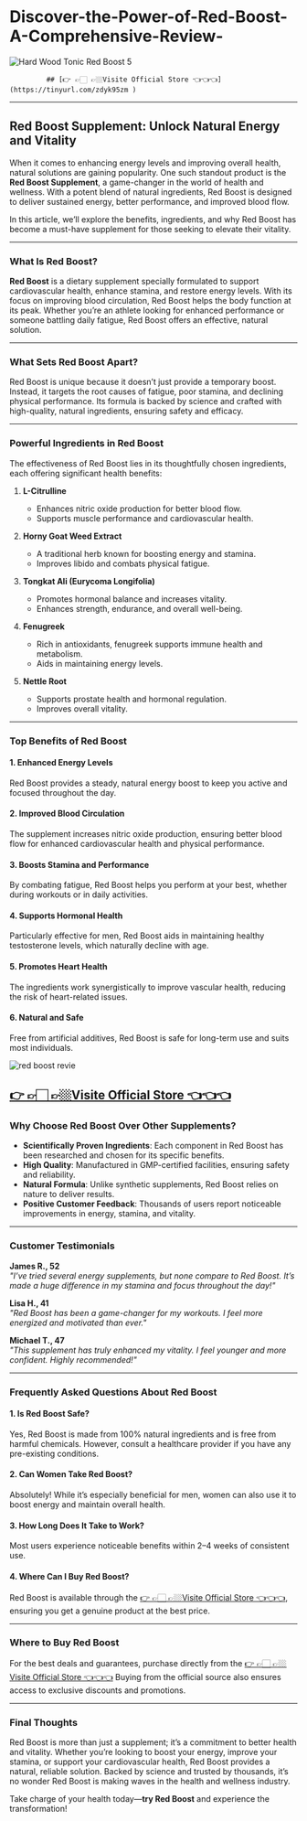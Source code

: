 # Discover-the-Power-of-Red-Boost-A-Comprehensive-Review-

![Hard Wood Tonic Red Boost 5](https://github.com/user-attachments/assets/074f3e41-d4ba-4123-a4fe-93714a67f7f9)

             ## [👉 👉🏻 👉🏼Visite Official Store 👈👈👈](https://tinyurl.com/zdyk95zm )


---

## **Red Boost Supplement: Unlock Natural Energy and Vitality**

When it comes to enhancing energy levels and improving overall health, natural solutions are gaining popularity. One such standout product is the **Red Boost Supplement**, a game-changer in the world of health and wellness. With a potent blend of natural ingredients, Red Boost is designed to deliver sustained energy, better performance, and improved blood flow.

In this article, we’ll explore the benefits, ingredients, and why Red Boost has become a must-have supplement for those seeking to elevate their vitality.

---

### **What Is Red Boost?**

**Red Boost** is a dietary supplement specially formulated to support cardiovascular health, enhance stamina, and restore energy levels. With its focus on improving blood circulation, Red Boost helps the body function at its peak. Whether you’re an athlete looking for enhanced performance or someone battling daily fatigue, Red Boost offers an effective, natural solution.

---

### **What Sets Red Boost Apart?**

Red Boost is unique because it doesn’t just provide a temporary boost. Instead, it targets the root causes of fatigue, poor stamina, and declining physical performance. Its formula is backed by science and crafted with high-quality, natural ingredients, ensuring safety and efficacy.

---

### **Powerful Ingredients in Red Boost**

The effectiveness of Red Boost lies in its thoughtfully chosen ingredients, each offering significant health benefits:

1. **L-Citrulline**  
   - Enhances nitric oxide production for better blood flow.  
   - Supports muscle performance and cardiovascular health.  

2. **Horny Goat Weed Extract**  
   - A traditional herb known for boosting energy and stamina.  
   - Improves libido and combats physical fatigue.

3. **Tongkat Ali (Eurycoma Longifolia)**  
   - Promotes hormonal balance and increases vitality.  
   - Enhances strength, endurance, and overall well-being.

4. **Fenugreek**  
   - Rich in antioxidants, fenugreek supports immune health and metabolism.  
   - Aids in maintaining energy levels.

5. **Nettle Root**  
   - Supports prostate health and hormonal regulation.  
   - Improves overall vitality.

---

### **Top Benefits of Red Boost**

#### 1. **Enhanced Energy Levels**  
Red Boost provides a steady, natural energy boost to keep you active and focused throughout the day.

#### 2. **Improved Blood Circulation**  
The supplement increases nitric oxide production, ensuring better blood flow for enhanced cardiovascular health and physical performance.

#### 3. **Boosts Stamina and Performance**  
By combating fatigue, Red Boost helps you perform at your best, whether during workouts or in daily activities.

#### 4. **Supports Hormonal Health**  
Particularly effective for men, Red Boost aids in maintaining healthy testosterone levels, which naturally decline with age.

#### 5. **Promotes Heart Health**  
The ingredients work synergistically to improve vascular health, reducing the risk of heart-related issues.

#### 6. **Natural and Safe**  
Free from artificial additives, Red Boost is safe for long-term use and suits most individuals.

![red boost revie](https://github.com/user-attachments/assets/ff34ebd0-d9a0-483d-9408-601a0e81cac9)


## [👉 👉🏻 👉🏼Visite Official Store 👈👈👈](https://tinyurl.com/zdyk95zm )


### **Why Choose Red Boost Over Other Supplements?**

- **Scientifically Proven Ingredients**: Each component in Red Boost has been researched and chosen for its specific benefits.  
- **High Quality**: Manufactured in GMP-certified facilities, ensuring safety and reliability.  
- **Natural Formula**: Unlike synthetic supplements, Red Boost relies on nature to deliver results.  
- **Positive Customer Feedback**: Thousands of users report noticeable improvements in energy, stamina, and vitality.

---

### **Customer Testimonials**

**James R., 52**  
*"I’ve tried several energy supplements, but none compare to Red Boost. It’s made a huge difference in my stamina and focus throughout the day!"*

**Lisa H., 41**  
*"Red Boost has been a game-changer for my workouts. I feel more energized and motivated than ever."*

**Michael T., 47**  
*"This supplement has truly enhanced my vitality. I feel younger and more confident. Highly recommended!"*

---

### **Frequently Asked Questions About Red Boost**

#### **1. Is Red Boost Safe?**  
Yes, Red Boost is made from 100% natural ingredients and is free from harmful chemicals. However, consult a healthcare provider if you have any pre-existing conditions.

#### **2. Can Women Take Red Boost?**  
Absolutely! While it’s especially beneficial for men, women can also use it to boost energy and maintain overall health.

#### **3. How Long Does It Take to Work?**  
Most users experience noticeable benefits within 2–4 weeks of consistent use.

#### **4. Where Can I Buy Red Boost?**  
Red Boost is available through the [👉 👉🏻 👉🏼Visite Official Store 👈👈👈](https://tinyurl.com/zdyk95zm ), ensuring you get a genuine product at the best price.

---

### **Where to Buy Red Boost**

For the best deals and guarantees, purchase directly from the [👉 👉🏻 👉🏼Visite Official Store 👈👈👈](https://tinyurl.com/zdyk95zm ) Buying from the official source also ensures access to exclusive discounts and promotions.

---

### **Final Thoughts**

Red Boost is more than just a supplement; it’s a commitment to better health and vitality. Whether you’re looking to boost your energy, improve your stamina, or support your cardiovascular health, Red Boost provides a natural, reliable solution. Backed by science and trusted by thousands, it’s no wonder Red Boost is making waves in the health and wellness industry.

Take charge of your health today—**try Red Boost** and experience the transformation!

